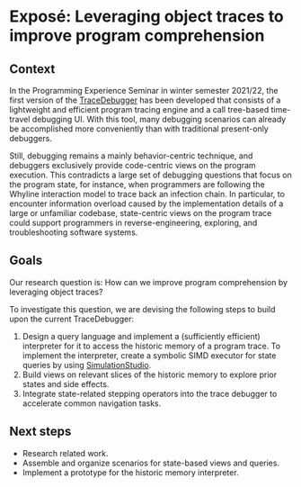 # Exposé: Leveraging object traces to improve program comprehension

## Context

In the Programming Experience Seminar in winter semester 2021/22, the first version of the [TraceDebugger](https://github.com/LinqLover/squeak-tracedebugger) has been developed that consists of a lightweight and efficient program tracing engine and a call tree-based time-travel debugging UI. With this tool, many debugging scenarios can already be accomplished more conveniently than with traditional present-only debuggers.

Still, debugging remains a mainly behavior-centric technique, and debuggers exclusively provide code-centric views on the program execution. This contradicts a large set of debugging questions that focus on the program state, for instance, when programmers are following the Whyline interaction model to trace back an infection chain. In particular, to encounter information overload caused by the implementation details of a large or unfamiliar codebase, state-centric views on the program trace could support programmers in reverse-engineering, exploring, and troubleshooting software systems.

## Goals

Our research question is: How can we improve program comprehension by leveraging object traces?

To investigate this question, we are devising the following steps to build upon the current TraceDebugger:

1. Design a query language and implement a (sufficiently efficient) interpreter for it to access the historic memory of a program trace. To implement the interpreter, create a symbolic SIMD executor for state queries by using [SimulationStudio](https://github.com/LinqLover/SimulationStudio).
2. Build views on relevant slices of the historic memory to explore prior states and side effects.
3. Integrate state-related stepping operators into the trace debugger to accelerate common navigation tasks.

## Next steps

- Research related work.
- Assemble and organize scenarios for state-based views and queries.
- Implement a prototype for the historic memory interpreter.